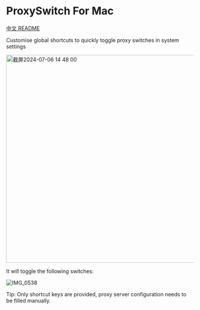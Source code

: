 # ProxySwitch For Mac

[中文 README](README.md)

Customise global shortcuts to quickly toggle proxy switches in system settings

<img width="558" alt="截屏2024-07-06 14 48 00" src="https://github.com/Endier/ProxySwitchForMac/assets/78987961/1b0994f1-a399-4fd2-8989-990080907f83">

It will toggle the following switches:

![IMG_0538](https://github.com/Endier/ProxySwitchForMac/assets/78987961/acf4b601-a8d4-46d1-8c94-3ea69d672d96)

Tip: Only shortcut keys are provided, proxy server configuration needs to be filled manually.
